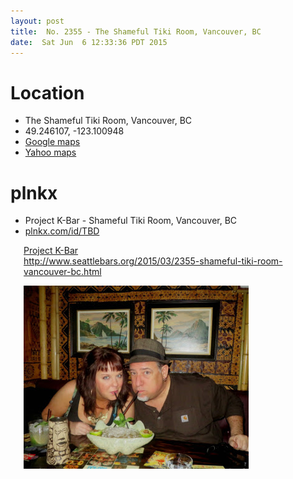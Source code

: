 ```yaml
---
layout: post
title:  No. 2355 - The Shameful Tiki Room, Vancouver, BC
date:  Sat Jun  6 12:33:36 PDT 2015
---
```




# Location

<ul>
  <li>The Shameful Tiki Room, Vancouver, BC</li>
  <li>49.246107, -123.100948</li>
  <li><a href='https://www.google.com/maps/place/The+Shameful+Tiki+Room/@49.246114,-123.100932,17z/data=!3m1!4b1!4m2!3m1!1s0x548673f7b06f59f9:0x943a50982bcb4a56'
      target="_blank">Google maps</a></li>
  <li><a href='#'
      target="_blank">Yahoo maps</a></li>
</ul>


# plnkx

<ul>
  <li>Project K-Bar - Shameful Tiki Room, Vancouver, BC </li>
  <li><a href='https://maps.yahoo.com/place/?lat=49.24611122342966&lon=-123.10094833374023&q=49.246107%2C%20-123.100948&bb=49.25158797%2C-123.10872674%2C49.24064788%2C-123.09319139&addr=4360%20Main%20St%2C%20Vancouver%2C%20BC%20V5V%203P9%2C%20Canada'>plnkx.com/id/TBD</a></li>
</ul>


<div style='margin-left: 1.5em;'>

<p>
<a href='http://www.seattlebars.org/'>Project K-Bar</a> <br />
<a href='http://www.seattlebars.org/2015/03/2355-shameful-tiki-room-vancouver-bc.html'>http://www.seattlebars.org/2015/03/2355-shameful-tiki-room-vancouver-bc.html</a>
</p>

<a href='http://www.seattlebars.org/2015/03/2355-shameful-tiki-room-vancouver-bc.html'><img src='/images/shamefultiki-vancouver-201301202-271_sm.jpg' /></a>

</div>

